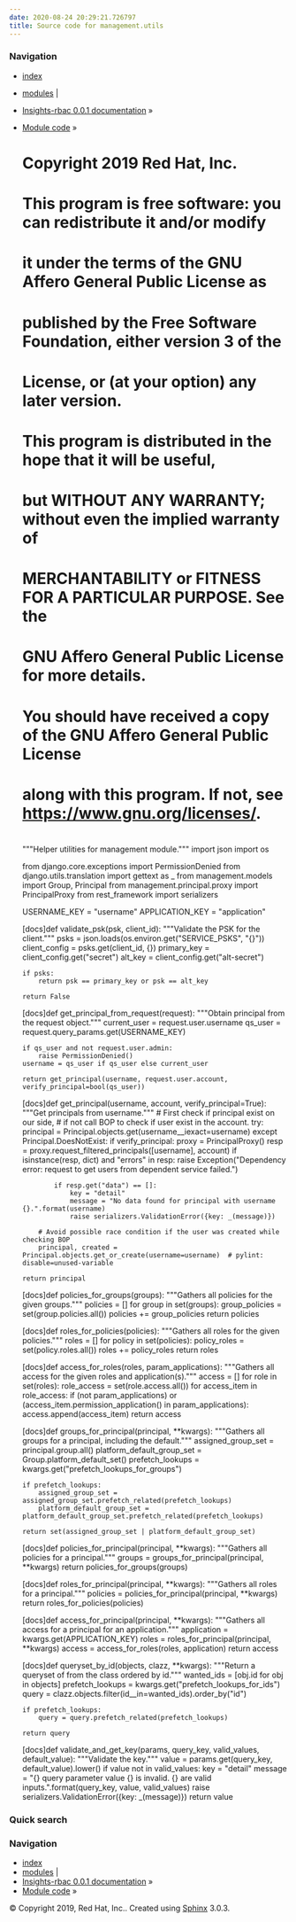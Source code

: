 ```yaml
---
date: 2020-08-24 20:29:21.726797
title: Source code for management.utils
---
```

### Navigation

  - [index](../../../genindex/ "General Index")
  - [modules](../../../py-modindex/ "Python Module Index") |
  - [Insights-rbac 0.0.1 documentation](../../../index/) »
  - [Module code](../../index/) »


    #
    # Copyright 2019 Red Hat, Inc.
    #
    #    This program is free software: you can redistribute it and/or modify
    #    it under the terms of the GNU Affero General Public License as
    #    published by the Free Software Foundation, either version 3 of the
    #    License, or (at your option) any later version.
    #
    #    This program is distributed in the hope that it will be useful,
    #    but WITHOUT ANY WARRANTY; without even the implied warranty of
    #    MERCHANTABILITY or FITNESS FOR A PARTICULAR PURPOSE.  See the
    #    GNU Affero General Public License for more details.
    #
    #    You should have received a copy of the GNU Affero General Public License
    #    along with this program.  If not, see <https://www.gnu.org/licenses/>.
    #
    """Helper utilities for management module."""
    import json
    import os
    
    from django.core.exceptions import PermissionDenied
    from django.utils.translation import gettext as _
    from management.models import Group, Principal
    from management.principal.proxy import PrincipalProxy
    from rest_framework import serializers
    
    USERNAME_KEY = "username"
    APPLICATION_KEY = "application"
    
    
    [docs]def validate_psk(psk, client_id):
        """Validate the PSK for the client."""
        psks = json.loads(os.environ.get("SERVICE_PSKS", "{}"))
        client_config = psks.get(client_id, {})
        primary_key = client_config.get("secret")
        alt_key = client_config.get("alt-secret")
    
        if psks:
            return psk == primary_key or psk == alt_key
    
        return False
    
    
    [docs]def get_principal_from_request(request):
        """Obtain principal from the request object."""
        current_user = request.user.username
        qs_user = request.query_params.get(USERNAME_KEY)
    
        if qs_user and not request.user.admin:
            raise PermissionDenied()
        username = qs_user if qs_user else current_user
    
        return get_principal(username, request.user.account, verify_principal=bool(qs_user))
    
    
    [docs]def get_principal(username, account, verify_principal=True):
        """Get principals from username."""
        # First check if principal exist on our side,
        # if not call BOP to check if user exist in the account.
        try:
            principal = Principal.objects.get(username__iexact=username)
        except Principal.DoesNotExist:
            if verify_principal:
                proxy = PrincipalProxy()
                resp = proxy.request_filtered_principals([username], account)
                if isinstance(resp, dict) and "errors" in resp:
                    raise Exception("Dependency error: request to get users from dependent service failed.")
    
                if resp.get("data") == []:
                    key = "detail"
                    message = "No data found for principal with username {}.".format(username)
                    raise serializers.ValidationError({key: _(message)})
    
            # Avoid possible race condition if the user was created while checking BOP
            principal, created = Principal.objects.get_or_create(username=username)  # pylint: disable=unused-variable
    
        return principal
    
    
    [docs]def policies_for_groups(groups):
        """Gathers all policies for the given groups."""
        policies = []
        for group in set(groups):
            group_policies = set(group.policies.all())
            policies += group_policies
        return policies
    
    
    [docs]def roles_for_policies(policies):
        """Gathers all roles for the given policies."""
        roles = []
        for policy in set(policies):
            policy_roles = set(policy.roles.all())
            roles += policy_roles
        return roles
    
    
    [docs]def access_for_roles(roles, param_applications):
        """Gathers all access for the given roles and application(s)."""
        access = []
        for role in set(roles):
            role_access = set(role.access.all())
            for access_item in role_access:
                if (not param_applications) or (access_item.permission_application() in param_applications):
                    access.append(access_item)
        return access
    
    
    [docs]def groups_for_principal(principal, **kwargs):
        """Gathers all groups for a principal, including the default."""
        assigned_group_set = principal.group.all()
        platform_default_group_set = Group.platform_default_set()
        prefetch_lookups = kwargs.get("prefetch_lookups_for_groups")
    
        if prefetch_lookups:
            assigned_group_set = assigned_group_set.prefetch_related(prefetch_lookups)
            platform_default_group_set = platform_default_group_set.prefetch_related(prefetch_lookups)
    
        return set(assigned_group_set | platform_default_group_set)
    
    
    [docs]def policies_for_principal(principal, **kwargs):
        """Gathers all policies for a principal."""
        groups = groups_for_principal(principal, **kwargs)
        return policies_for_groups(groups)
    
    
    [docs]def roles_for_principal(principal, **kwargs):
        """Gathers all roles for a principal."""
        policies = policies_for_principal(principal, **kwargs)
        return roles_for_policies(policies)
    
    
    [docs]def access_for_principal(principal, **kwargs):
        """Gathers all access for a principal for an application."""
        application = kwargs.get(APPLICATION_KEY)
        roles = roles_for_principal(principal, **kwargs)
        access = access_for_roles(roles, application)
        return access
    
    
    [docs]def queryset_by_id(objects, clazz, **kwargs):
        """Return a queryset of from the class ordered by id."""
        wanted_ids = [obj.id for obj in objects]
        prefetch_lookups = kwargs.get("prefetch_lookups_for_ids")
        query = clazz.objects.filter(id__in=wanted_ids).order_by("id")
    
        if prefetch_lookups:
            query = query.prefetch_related(prefetch_lookups)
    
        return query
    
    
    [docs]def validate_and_get_key(params, query_key, valid_values, default_value):
        """Validate the key."""
        value = params.get(query_key, default_value).lower()
        if value not in valid_values:
            key = "detail"
            message = "{} query parameter value {} is invalid. {} are valid inputs.".format(query_key, value, valid_values)
            raise serializers.ValidationError({key: _(message)})
        return value

### Quick search

### Navigation

  - [index](../../../genindex/ "General Index")
  - [modules](../../../py-modindex/ "Python Module Index") |
  - [Insights-rbac 0.0.1 documentation](../../../index/) »
  - [Module code](../../index/) »

© Copyright 2019, Red Hat, Inc.. Created using
[Sphinx](http://sphinx-doc.org/) 3.0.3.